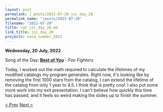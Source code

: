```yaml
---
layout: post
permalink: /_posts/2022-07-20-jsc_day_28
permalink_name: "/posts/2022-07-20"
filename: "2022-07-20"
title: cat jsc_day_28.md
link_title: jsc_day_28
projects: nasa_summer_2022
---
```

**Wednesday, 20 July, 2022**

Song of the Day: [**Best of You**](https://youtu.be/h_L4Rixya64) - *Foo Fighters*

Today, I worked out the math required to calculate the lifetimes of my modified catalogs my program generates. Right now, it's looking like by removing the first 1000 stars from the catalog, I can extend the lifetime of the catalog from only 1 year to 4.5. I think that is pretty cool. I also put some more work into my exit presentation. I can't believe how quickly this time has passed, and it feels so weird making the slides up to finish the summer.

[< Prev](/_posts/2022-07-19-jsc_day_27)    [Next >](/_posts/2022-07-21-jsc_day_29)
